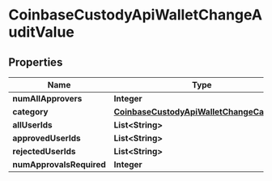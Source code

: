 
# CoinbaseCustodyApiWalletChangeAuditValue

## Properties
Name | Type | Description | Notes
------------ | ------------- | ------------- | -------------
**numAllApprovers** | **Integer** |  |  [optional]
**category** | [**CoinbaseCustodyApiWalletChangeCategory**](CoinbaseCustodyApiWalletChangeCategory.md) |  |  [optional]
**allUserIds** | **List&lt;String&gt;** |  |  [optional]
**approvedUserIds** | **List&lt;String&gt;** |  |  [optional]
**rejectedUserIds** | **List&lt;String&gt;** |  |  [optional]
**numApprovalsRequired** | **Integer** |  |  [optional]



